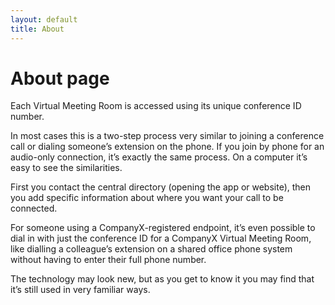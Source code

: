 ```yaml
---
layout: default
title: About
---
```

# About page

Each Virtual Meeting Room is accessed using its unique conference ID number.

In most cases this is a two-step process very similar to joining a conference call or dialing someone’s extension on the phone.
If you join by phone for an audio-only connection, it’s exactly the same process. On a computer it’s easy to see the similarities.

First you contact the central directory (opening the app or website), then you add specific information about where you want your call to be connected.

For someone using a CompanyX-registered endpoint, it’s even possible to dial in with just the conference ID for a CompanyX Virtual Meeting Room, like dialling a colleague’s extension on a shared office phone system without having to enter their full phone number.

The technology may look new, but as you get to know it you may find that it’s still used in very familiar ways.
